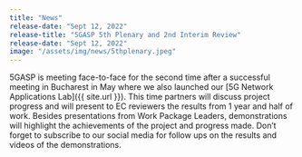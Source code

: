 ```yaml
---
title: "News"
release-date: "Sept 12, 2022"
release-title: "5GASP 5th Plenary and 2nd Interim Review"
release-date: "Sept 12, 2022"
image: "/assets/img/news/5thplenary.jpeg"
---
```


5GASP is meeting face-to-face for the second time after a successful meeting in Bucharest in May where we also launched our [5G Network Applications Lab]({{ site.url }}). This time partners will discuss project progress and will present to EC reviewers the results from 1 year and half of work. Besides presentations from Work Package Leaders, demonstrations will highlight the achievements of the project and progress made. Don’t forget to subscribe to our social media for follow ups on the results and videos of the demonstrations.